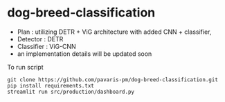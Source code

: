 # dog-breed-classification
- Plan : utilizing DETR + ViG architecture with added CNN + classifier,
- Detector : DETR
- Classifier : ViG-CNN
- an implementation details will be updated soon

To run script
```
git clone https://github.com/pavaris-pm/dog-breed-classification.git
pip install requirements.txt
streamlit run src/production/dashboard.py
```
